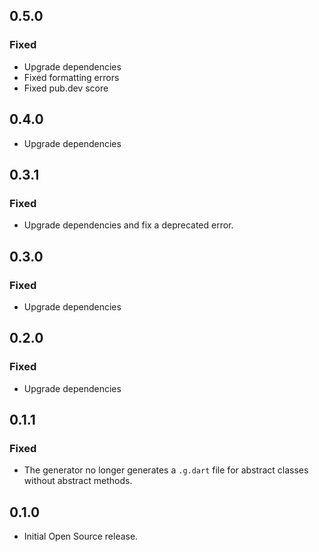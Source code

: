 ## 0.5.0
### Fixed
- Upgrade dependencies
- Fixed formatting errors
- Fixed pub.dev score

## 0.4.0
- Upgrade dependencies

## 0.3.1
### Fixed
- Upgrade dependencies and fix a deprecated error.

## 0.3.0
### Fixed
- Upgrade dependencies

## 0.2.0
### Fixed
- Upgrade dependencies

## 0.1.1
### Fixed
- The generator no longer generates a `.g.dart` file for abstract classes without abstract methods.

## 0.1.0
- Initial Open Source release.
